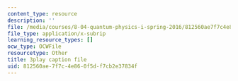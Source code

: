 ```yaml
---
content_type: resource
description: ''
file: /media/courses/8-04-quantum-physics-i-spring-2016/812560ae7f7c4e860f5df7cb2e37834f_KfbvrGt3MlI.srt
file_type: application/x-subrip
learning_resource_types: []
ocw_type: OCWFile
resourcetype: Other
title: 3play caption file
uid: 812560ae-7f7c-4e86-0f5d-f7cb2e37834f
---
```

